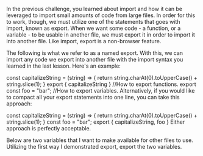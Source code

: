 In the previous challenge, you learned about import and how it can be leveraged to import small amounts of code from large files. In order for this to work, though, we must utilize one of the statements that goes with import, known as export. When we want some code - a function, or a variable - to be usable in another file, we must export it in order to import it into another file. Like import, export is a non-browser feature.

The following is what we refer to as a named export. With this, we can import any code we export into another file with the import syntax you learned in the last lesson. Here's an example:

const capitalizeString = (string) => {
  return string.charAt(0).toUpperCase() + string.slice(1);
}
export { capitalizeString } //How to export functions.
export const foo = "bar"; //How to export variables.
Alternatively, if you would like to compact all your export statements into one line, you can take this approach:

const capitalizeString = (string) => {
  return string.charAt(0).toUpperCase() + string.slice(1);
}
const foo = "bar";
export { capitalizeString, foo }
Either approach is perfectly acceptable.


Below are two variables that I want to make available for other files to use. Utilizing the first way I demonstrated export, export the two variables.
